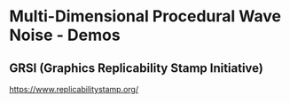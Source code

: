 # Multi-Dimensional Procedural Wave Noise - Demos

## GRSI (Graphics Replicability Stamp Initiative)

https://www.replicabilitystamp.org/


